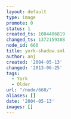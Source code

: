 ```yaml
---
layout: default
type: image
promote: 0
status: 1
created_ts: 1084406819
changed_ts: 1372159388
node_id: 660
title: york-shadow.sml
author: anj
created: '2004-05-13'
changed: '2013-06-25'
tags:
  - York
  - Older
url: "/node/660/"
aliases: []
date: '2004-05-13'
images: []
---
```


